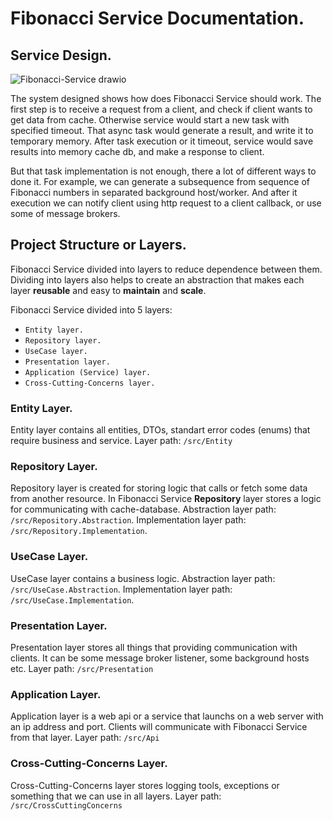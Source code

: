 # Fibonacci Service Documentation.

## Service Design.
![Fibonacci-Service drawio](https://user-images.githubusercontent.com/62469844/202471760-a26e388e-edd7-4591-adc9-236c25a99f24.svg)

The system designed shows how does Fibonacci Service should work. The first step is to receive a request from a client, and check if client wants to get data from cache. Otherwise service would start a new task with specified timeout. That async task would generate a result, and write it to temporary memory. After task execution or it timeout, service would save results into memory cache db, and make a response to client.

But that task implementation is not enough, there a lot of different ways to done it. For example, we can generate a subsequence from sequence of Fibonacci numbers in separated background host/worker. And after it execution we can notify client using http request to a client callback, or use some of message brokers.

## Project Structure or Layers.

Fibonacci Service divided into layers to reduce dependence between them. Dividing into layers also helps to create an abstraction that makes each layer **reusable** and easy to **maintain** and **scale**.

Fibonacci Service divided into 5 layers:
- `Entity layer.`
- `Repository layer.`
- `UseCase layer.`
- `Presentation layer.`
- `Application (Service) layer.`
- `Cross-Cutting-Concerns layer.`

### Entity Layer.
Entity layer contains all entities, DTOs, standart error codes (enums) that require business and service. Layer path: `/src/Entity`

### Repository Layer.
Repository layer is created for storing logic that calls or fetch some data from another resource. In Fibonacci Service **Repository** layer stores a logic for communicating with cache-database. Abstraction layer path: `/src/Repository.Abstraction`. Implementation layer path: `/src/Repository.Implementation`.

### UseCase Layer.
UseCase layer contains a business logic.
Abstraction layer path: `/src/UseCase.Abstraction`. Implementation layer path: `/src/UseCase.Implementation`.

### Presentation Layer.
Presentation layer stores all things that providing communication with clients. It can be some message broker listener, some background hosts etc. Layer path: `/src/Presentation`

### Application Layer.
Application layer is a web api or a service that launchs on a web server with an ip address and port. Clients will communicate with Fibonacci Service from that layer. Layer path: `/src/Api`

### Cross-Cutting-Concerns Layer.
Cross-Cutting-Concerns layer stores logging tools, exceptions or something that we can use in all layers. Layer path: `/src/CrossCuttingConcerns`
